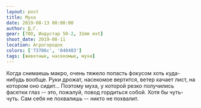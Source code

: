 ```yaml
---
layout: post
title: Муха
date: 2019-08-13 00:00:00
author: Д.Г.
gear: [70D, Индустар 50-2, 31mm ext]
shoot_date: 2019-08-11
location: Агрогородок
colors: ['73706c', '040403']
tags: [животные, насекомые, мухи]
---
```

Когда снимаешь макро, очень тяжело попасть фокусом хоть куда-нибудь вообще. Руки дрожат, насекомое вертится, ветер качает лист, на котором оно сидит... Поэтому муха, у которой резко получились фасетки глаз -- это, пожалуй, повод гордиться собой. Хотя бы чуть-чуть. Сам себя не похвалишь -- никто не похвалит.

